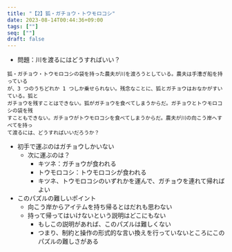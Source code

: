 ```yaml
---
title: "【2】狐・ガチョウ・トウモロコシ"
date: 2023-08-14T00:44:36+09:00
tags: [""]
seq: [""]
draft: false
---
```


- 問題：川を渡るにはどうすればいい？

```
狐・ガチョウ・トウモロコシの袋を持った農夫が川を渡ろうとしている。農夫は手漕ぎ船を持っている
が、3 つのうちどれか 1 つしか乗せられない。残念なことに、狐とガチョウはおなかがすいている。狐と
ガチョウを残すことはできない。狐がガチョウを食べてしまうからだ。ガチョウとトウモロコシの袋を残
すこともできない。ガチョウがトウモロコシを食べてしまうからだ。農夫が川の向こう岸へすべてを持っ
て渡るには、どうすればいいだろうか？
```

- 初手で運ぶのはガチョウしかいない
  - 次に運ぶのは？
    - キツネ：ガチョウが食われる
    - トウモロコシ：トウモロコシが食われる
    - キツネ、トウモロコシのいずれかを運んで、ガチョウを連れて帰ればよい
- このパズルの難しいポイント
  - 向こう岸からアイテムを持ち帰るとはだれも思わない
  - 持って帰ってはいけないという説明はどこにもない
    - もしこの説明があれば、このパズルは難しくない
    - つまり、制約と操作の形式的な言い換えを行っていないところにこのパズルの難しさがある